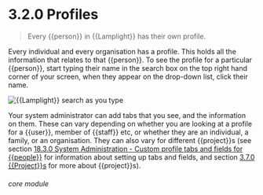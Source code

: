 # 3.2.0    Profiles

> Every {{person}} in {{Lamplight}} has their own profile. 

Every individual and every organisation has a profile. This holds all the information that relates to that {{person}}. To see the profile for a particular {{person}}, start typing their name in the search box on the top right hand corner of your screen, when they appear on the drop-down list, click their name.

![{{Lamplight}} search as you type]({{imgpath}}4a.png)

Your system administrator can add tabs that you see, and the information on them. These can vary depending on whether you are looking at a profile for a {{user}}, member of {{staff}} etc, or whether they are an individual, a family, or an organisation. They can also vary for different {{project}}s (see section [18.3.0  System Administration - Custom profile tabs and fields for {{people}}](/help/index/v/{{version}}/p/18.3.0) for information about setting up tabs and fields, and section [3.7.0  {{Project}}s](/help/index/v/{{version}}/p/3.7.0) for more about {{project}}s). 

###### core module

